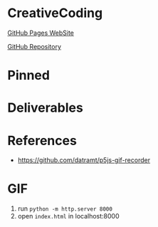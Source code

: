 # CreativeCoding
[GitHub Pages WebSite](https://bishopfunc.github.io/CreativeCoding)

[GitHub Repository](https://github.com/bishopfunc/CreativeCoding)

# Pinned

# Deliverables

# References
- https://github.com/datramt/p5js-gif-recorder

# GIF 
1. run `python -m http.server 8000`
2. open `index.html` in localhost:8000